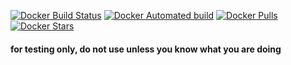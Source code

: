 [![Docker Build Status](https://img.shields.io/docker/build/vertigo235/suitarr.svg?style=flat-square)](https://hub.docker.com/r/vertigo235/suitarr)
[![Docker Automated build](https://img.shields.io/docker/automated/vertigo235/suitarr.svg?style=flat-square)](https://hub.docker.com/r/vertigo235/suitarr)
[![Docker Pulls](https://img.shields.io/docker/pulls/vertigo235/suitarr.svg?style=flat-square)](https://hub.docker.com/r/vertigo235/suitarr)
[![Docker Stars](https://img.shields.io/docker/stars/vertigo235/suitarr.svg?style=flat-square)](https://hub.docker.com/r/vertigo235/suitarr)

#### for testing only, do not use unless you know what you are doing